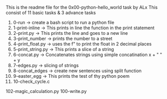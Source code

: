 This is the readme file for the 0x00-python-hello_world task by ALx
This consist of 11 basic tasks & 3 advance tasks
1. 0-run -> create a bash script to run a python file
2. 1-print-inline -> This prints in line the function in the print statement
3. 2-print.py -> This prints the line and goes to a new line
4. 3-print_number -> prints the number to a street
5. 4-print_float.py -> uses the f" to print the float in 2 decimal places
6. 5-print_string.py -> This prints a slice of a string
7. 6-concat.py -> Concatenates strings using simple concatination x + " " + y
8. 7-edges.py -> slicing of strings
9. 8-concat_edges -> create new sentences using split function
10. 9-easter_egg -> This prints the test of thy python poem
11. 10-check_cycle.c

102-magic_calculation.py 
100-write.py 
